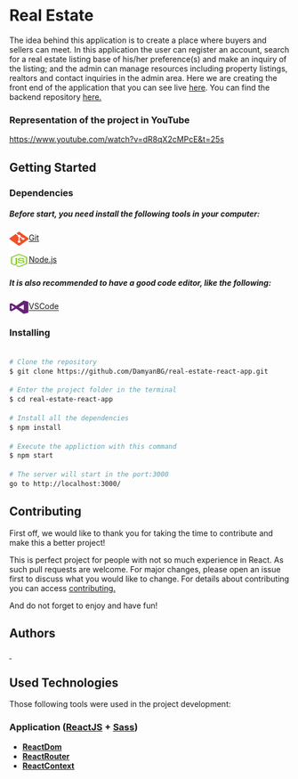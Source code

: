 # Real Estate

The idea behind this application is to create a place where buyers and sellers can meet. In this
application the user can register an account, search for a real estate listing base of his/her
preference(s) and make an inquiry of the listing; and the admin can manage resources including
property listings, realtors and contact inquiries in the admin area. Here we are creating the front
end of the application that you can see live
[here](https://deploy-real-estate-app.lm.r.appspot.com). You can find the backend repository
[here.](https://github.com/DamyanBG/real-estate-flask-rest-api)

### Representation of the project in YouTube

https://www.youtube.com/watch?v=dR8qX2cMPcE&t=25s

## Getting Started

### Dependencies

##### Before start, you need install the following tools in your computer:

<img align="center" alt="GIT" height="25" width="35" src="https://raw.githubusercontent.com/devicons/devicon/master/icons/git/git-original.svg" style="max-width:100%;">[Git](https://git-scm.com)</img>

<img align="center" alt="NodeJS" height="25" width="35" src="https://raw.githubusercontent.com/devicons/devicon/master/icons/nodejs/nodejs-original.svg" style="max-width:100%;">[Node.js](https://nodejs.org/en/)</img>

##### It is also recommended to have a good code editor, like the following:

<img align="center" alt="VisualStudioCode" height="25" width="35" src="https://raw.githubusercontent.com/devicons/devicon/master/icons/visualstudio/visualstudio-plain.svg" style="max-width:100%;">[VSCode](https://code.visualstudio.com/)</img>

### Installing

```bash

# Clone the repository
$ git clone https://github.com/DamyanBG/real-estate-react-app.git

# Enter the project folder in the terminal
$ cd real-estate-react-app

# Install all the dependencies
$ npm install

# Execute the appliction with this command
$ npm start

# The server will start in the port:3000
go to http://localhost:3000/

```

## Contributing

First off, we would like to thank you for taking the time to contribute and make this a better
project!

This is perfect project for people with not so much experience in React. As such pull requests are
welcome. For major changes, please open an issue first to discuss what you would like to change. For
details about contributing you can access
[contributing.](https://github.com/DamyanBG/real-estate-react-app/blob/main/CONTRIBUTING.md)

And do not forget to enjoy and have fun!

## Authors

<a href="https://github.com/DamyanBG">
 <img style="border-radius: 50%;" src="https://avatars.githubusercontent.com/u/93829069?v=4" width="100px;" alt=""/>
</a>
<a href="https://github.com/tihomirtx88">
 <img style="border-radius: 50%;" src="https://avatars.githubusercontent.com/u/88166066?v=4" width="100px;" alt=""/>
</a>

## Used Technologies

Those following tools were used in the project development:

### **Application** ([ReactJS](https://reactjs.org/) + [Sass](https://sass-lang.com/))

-   **[ReactDom](https://reactjs.org/docs/react-dom.html)**
-   **[ReactRouter](https://reactrouter.com/en/main)**
-   **[ReactContext](https://reactjs.org/docs/context.html)**
